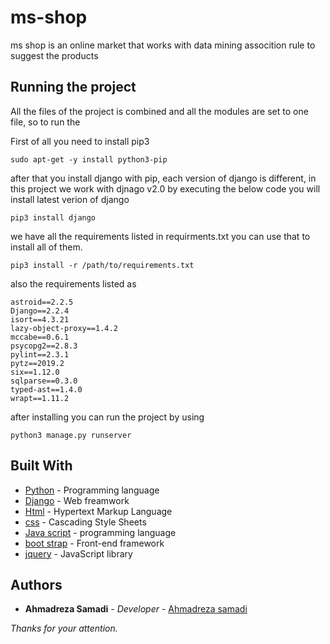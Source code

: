 # ms-shop
ms shop is an online market that works with data mining assocition rule to suggest the products

## Running the project
All the files of the project is combined and all the modules are set to one file, so to run the 

First of all you need to install pip3
```
sudo apt-get -y install python3-pip

```
after that you install django with pip, each version of django is different, in this project we work with djnago v2.0
by executing the below code you will install latest verion of django
```
pip3 install django
```
we have all the requirements listed in requirments.txt you can use that to install all of them.
```
pip3 install -r /path/to/requirements.txt

```
also the requirements listed as
```
astroid==2.2.5
Django==2.2.4
isort==4.3.21
lazy-object-proxy==1.4.2
mccabe==0.6.1
psycopg2==2.8.3
pylint==2.3.1
pytz==2019.2
six==1.12.0
sqlparse==0.3.0
typed-ast==1.4.0
wrapt==1.11.2
```
after installing you can run the project by using
```
python3 manage.py runserver
```

## Built With

* [Python](https://www.python.org/) - Programming language
* [Django](https://www.djangoproject.com/) - Web freamwork
* [Html](https://developer.mozilla.org/en/docs/Web/HTML) - Hypertext Markup Language
* [css](https://developer.mozilla.org/en-US/docs/Web/CSS) - Cascading Style Sheets
* [Java script](https://www.javascript.com) - programming language
* [boot strap](https://getbootstrap.com) - Front-end framework
* [jquery](https://jquery.com) - JavaScript library


## Authors

* **Ahmadreza Samadi** - *Developer* - [Ahmadreza samadi](https://github.com/ahmadreza-smdi)

*Thanks for your attention.*

